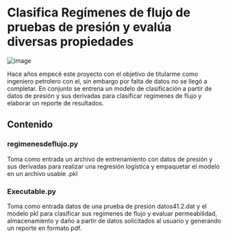 # Clasifica Regímenes de flujo de pruebas de presión y evalúa diversas propiedades
![image](https://github.com/user-attachments/assets/10424cb7-dc84-48e6-8a2c-9a0dbf6c8131)

Hace años empecé este proyecto con el objetivo de titularme como ingeniero petrolero con el, sin embargo por falta de datos no se llegó a completar. 
En conjunto se entrena un modelo de clasificación a partir de datos de presión y sus derivadas para clasificar regímenes de flujo y elaborar un reporte de resultados. 

## Contenido
### regimenesdeflujo.py
Toma como entrada un archivo de entrenamiento con datos de presión y sus derivadas para realizar una regresión logística y empaquetar el modelo en un archivo usable .pkl


### Executable.py 
Toma como entrada datos de una prueba de presión datos41.2.dat y el modelo pkl para clasificar sus regímenes de flujo y evaluar permeabilidad, almacenamiento y daño a partir de datos solicitados al usuario y generando un reporte en formato pdf.

